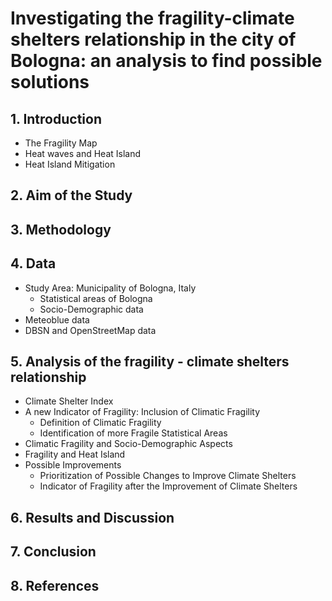 # Investigating the fragility-climate shelters relationship in the city of Bologna: an analysis to find possible solutions

## 1. Introduction
  - The Fragility Map
  - Heat waves and Heat Island
  - Heat Island Mitigation

## 2. Aim of the Study

## 3. Methodology

## 4. Data 
  - Study Area: Municipality of Bologna, Italy
    - Statistical areas of Bologna
    - Socio-Demographic data
  - Meteoblue data
  - DBSN and OpenStreetMap data


## 5. Analysis of the fragility - climate shelters relationship
  - Climate Shelter Index
  - A new Indicator of Fragility: Inclusion of Climatic Fragility
    - Definition of Climatic Fragility
    - Identification of more Fragile Statistical Areas
  - Climatic Fragility and Socio-Demographic Aspects
  - Fragility and Heat Island
  - Possible Improvements
    - Prioritization of Possible Changes to Improve Climate Shelters
    - Indicator of Fragility after the Improvement of Climate Shelters
      
      
## 6. Results and Discussion

## 7. Conclusion

## 8. References







